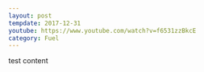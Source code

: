 ```yaml
---
layout: post
tempdate: 2017-12-31
youtube: https://www.youtube.com/watch?v=f6531zzBkcE
category: Fuel
---
```

test content